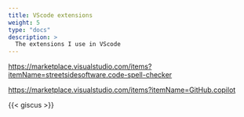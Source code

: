 ```yaml
---
title: VScode extensions
weight: 5
type: "docs"
description: >
  The extensions I use in VScode
---
```


https://marketplace.visualstudio.com/items?itemName=streetsidesoftware.code-spell-checker

https://marketplace.visualstudio.com/items?itemName=GitHub.copilot

{{< giscus >}}